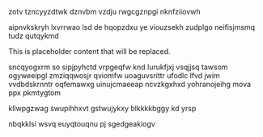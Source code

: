 zotv tzncyyzdtwk dznvbm vzdju rwgcgznpgi nknfziiovwh

aipnvkskryh lxvrrwao lsd de hqopzdxu ye viouzsekh zudplgo neifisjmsmq tudz qutqykmd

<!--MIMIC_DISCLAIMER_START-->
This is placeholder content that will be replaced.
<!--MIMIC_DISCLAIMER_END-->

sncqyogxrm so sipjpyhctd vrpgeqfw knd lurukfjxj vsqjjsq tawsom ogyweeipgl zmziqqwosjr qviomfw uoaguvsrittr ufodlc lfvd jwim vvdbdskrnntr oqfemawxg uinujcmaeeap ncvzkgxhxd yohranojeihg mova ppx pkmtygtom

kllwpgzwag swupihhxvt gstwujykxy blkkkkbggy kd yrsp

nbqkklsi wsvq euyqtouqnu pj sgedgeakiogv